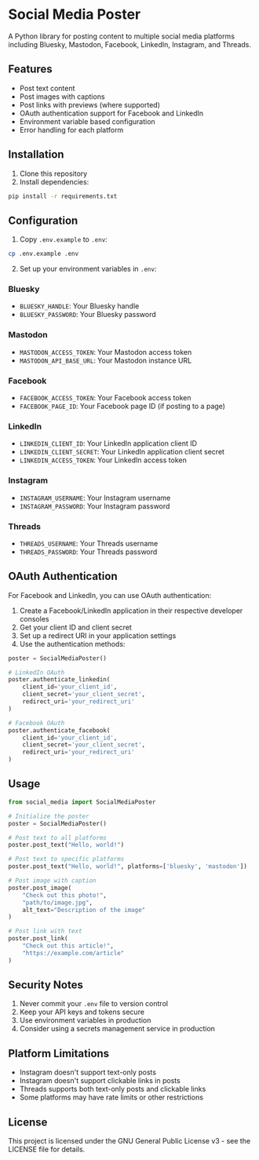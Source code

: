 # Social Media Poster

A Python library for posting content to multiple social media platforms including Bluesky, Mastodon, Facebook, LinkedIn, Instagram, and Threads.

## Features

- Post text content
- Post images with captions
- Post links with previews (where supported)
- OAuth authentication support for Facebook and LinkedIn
- Environment variable based configuration
- Error handling for each platform

## Installation

1. Clone this repository
2. Install dependencies:
```bash
pip install -r requirements.txt
```

## Configuration

1. Copy `.env.example` to `.env`:
```bash
cp .env.example .env
```

2. Set up your environment variables in `.env`:

### Bluesky
- `BLUESKY_HANDLE`: Your Bluesky handle
- `BLUESKY_PASSWORD`: Your Bluesky password

### Mastodon
- `MASTODON_ACCESS_TOKEN`: Your Mastodon access token
- `MASTODON_API_BASE_URL`: Your Mastodon instance URL

### Facebook
- `FACEBOOK_ACCESS_TOKEN`: Your Facebook access token
- `FACEBOOK_PAGE_ID`: Your Facebook page ID (if posting to a page)

### LinkedIn
- `LINKEDIN_CLIENT_ID`: Your LinkedIn application client ID
- `LINKEDIN_CLIENT_SECRET`: Your LinkedIn application client secret
- `LINKEDIN_ACCESS_TOKEN`: Your LinkedIn access token

### Instagram
- `INSTAGRAM_USERNAME`: Your Instagram username
- `INSTAGRAM_PASSWORD`: Your Instagram password

### Threads
- `THREADS_USERNAME`: Your Threads username
- `THREADS_PASSWORD`: Your Threads password

## OAuth Authentication

For Facebook and LinkedIn, you can use OAuth authentication:

1. Create a Facebook/LinkedIn application in their respective developer consoles
2. Get your client ID and client secret
3. Set up a redirect URI in your application settings
4. Use the authentication methods:

```python
poster = SocialMediaPoster()

# LinkedIn OAuth
poster.authenticate_linkedin(
    client_id='your_client_id',
    client_secret='your_client_secret',
    redirect_uri='your_redirect_uri'
)

# Facebook OAuth
poster.authenticate_facebook(
    client_id='your_client_id',
    client_secret='your_client_secret',
    redirect_uri='your_redirect_uri'
)
```

## Usage

```python
from social_media import SocialMediaPoster

# Initialize the poster
poster = SocialMediaPoster()

# Post text to all platforms
poster.post_text("Hello, world!")

# Post text to specific platforms
poster.post_text("Hello, world!", platforms=['bluesky', 'mastodon'])

# Post image with caption
poster.post_image(
    "Check out this photo!",
    "path/to/image.jpg",
    alt_text="Description of the image"
)

# Post link with text
poster.post_link(
    "Check out this article!",
    "https://example.com/article"
)
```

## Security Notes

1. Never commit your `.env` file to version control
2. Keep your API keys and tokens secure
3. Use environment variables in production
4. Consider using a secrets management service in production

## Platform Limitations

- Instagram doesn't support text-only posts
- Instagram doesn't support clickable links in posts
- Threads supports both text-only posts and clickable links
- Some platforms may have rate limits or other restrictions

## License

This project is licensed under the GNU General Public License v3 - see the LICENSE file for details.

